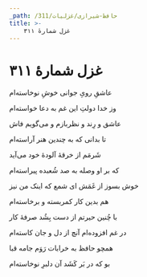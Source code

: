 ```yaml
---
_path: /حافظ-شیرازی/غزلیات/311
title: >-
    غزل شمارهٔ ۳۱۱
---
```

# غزل شمارهٔ ۳۱۱

<div class="b" id="bn1"><div class="m1"><p>عاشقِ رویِ جوانی خوشِ نوخاسته‌ام</p></div>
<div class="m2"><p>وز خدا دولتِ این غم به دعا خواسته‌ام</p></div></div>
<div class="b" id="bn2"><div class="m1"><p>عاشق و رِند و نظربازم و می‌گویم فاش</p></div>
<div class="m2"><p>تا بدانی که به چندین هنر آراسته‌ام</p></div></div>
<div class="b" id="bn3"><div class="m1"><p>شَرمَم از خرقهٔ آلودهٔ خود می‌آید</p></div>
<div class="m2"><p>که بر او وصله به صد شُعبده پیراسته‌ام</p></div></div>
<div class="b" id="bn4"><div class="m1"><p>خوش بسوز از غَمَش ای شمع که اینک من نیز</p></div>
<div class="m2"><p>هم بدین کار کمربسته و برخاسته‌ام</p></div></div>
<div class="b" id="bn5"><div class="m1"><p>با چُنین حیرتم از دست بِشُد صرفهٔ کار</p></div>
<div class="m2"><p>در غم افزوده‌ام آنچ از دل و جان کاسته‌ام</p></div></div>
<div class="b" id="bn6"><div class="m1"><p>همچو حافظ به خرابات رَوَم جامه قبا</p></div>
<div class="m2"><p>بو که در بَر کَشَد آن دلبرِ نوخاسته‌ام</p></div></div>
